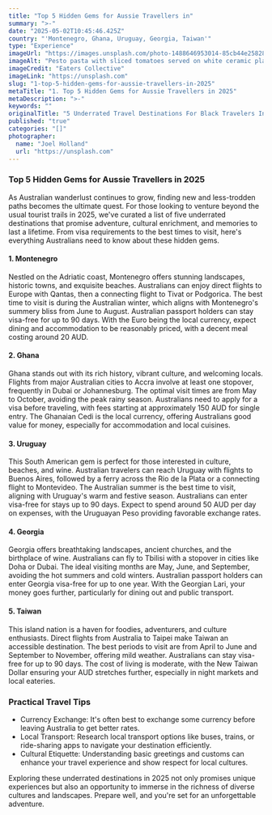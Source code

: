 ```yaml
---
title: "Top 5 Hidden Gems for Aussie Travellers in"
summary: ">-"
date: "2025-05-02T10:45:46.425Z"
country: "'Montenegro, Ghana, Uruguay, Georgia, Taiwan'"
type: "Experience"
imageUrl: "https://images.unsplash.com/photo-1488646953014-85cb44e25828?q=80&w=1935&auto=format&fit=crop&ixlib=rb-4.0.3&ixid=M3wxMjA3fDB8MHxwaG90by1wYWdlfHx8fGVufDB8fHx8fA%3D%3D"
imageAlt: "Pesto pasta with sliced tomatoes served on white ceramic plate"
imageCredit: "Eaters Collective"
imageLink: "https://unsplash.com"
slug: "1-top-5-hidden-gems-for-aussie-travellers-in-2025"
metaTitle: "1. Top 5 Hidden Gems for Aussie Travellers in 2025"
metaDescription: ">-"
keywords: ""
originalTitle: "5 Underrated Travel Destinations For Black Travelers In 2025 - Travel Noire"
published: "true"
categories: "[]"
photographer:
  name: "Joel Holland"
  url: "https://unsplash.com"
---
```







### Top 5 Hidden Gems for Aussie Travellers in 2025

As Australian wanderlust continues to grow, finding new and less-trodden paths becomes the ultimate quest. For those looking to venture beyond the usual tourist trails in 2025, we've curated a list of five underrated destinations that promise adventure, cultural enrichment, and memories to last a lifetime. From visa requirements to the best times to visit, here's everything Australians need to know about these hidden gems.

#### 1. Montenegro

Nestled on the Adriatic coast, Montenegro offers stunning landscapes, historic towns, and exquisite beaches. Australians can enjoy direct flights to Europe with Qantas, then a connecting flight to Tivat or Podgorica. The best time to visit is during the Australian winter, which aligns with Montenegro's summery bliss from June to August. Australian passport holders can stay visa-free for up to 90 days. With the Euro being the local currency, expect dining and accommodation to be reasonably priced, with a decent meal costing around 20 AUD.

#### 2. Ghana

Ghana stands out with its rich history, vibrant culture, and welcoming locals. Flights from major Australian cities to Accra involve at least one stopover, frequently in Dubai or Johannesburg. The optimal visit times are from May to October, avoiding the peak rainy season. Australians need to apply for a visa before traveling, with fees starting at approximately 150 AUD for single entry. The Ghanaian Cedi is the local currency, offering Australians good value for money, especially for accommodation and local cuisines.

#### 3. Uruguay

This South American gem is perfect for those interested in culture, beaches, and wine. Australian travelers can reach Uruguay with flights to Buenos Aires, followed by a ferry across the Rio de la Plata or a connecting flight to Montevideo. The Australian summer is the best time to visit, aligning with Uruguay's warm and festive season. Australians can enter visa-free for stays up to 90 days. Expect to spend around 50 AUD per day on expenses, with the Uruguayan Peso providing favorable exchange rates.

#### 4. Georgia

Georgia offers breathtaking landscapes, ancient churches, and the birthplace of wine. Australians can fly to Tbilisi with a stopover in cities like Doha or Dubai. The ideal visiting months are May, June, and September, avoiding the hot summers and cold winters. Australian passport holders can enter Georgia visa-free for up to one year. With the Georgian Lari, your money goes further, particularly for dining out and public transport.

#### 5. Taiwan

This island nation is a haven for foodies, adventurers, and culture enthusiasts. Direct flights from Australia to Taipei make Taiwan an accessible destination. The best periods to visit are from April to June and September to November, offering mild weather. Australians can stay visa-free for up to 90 days. The cost of living is moderate, with the New Taiwan Dollar ensuring your AUD stretches further, especially in night markets and local eateries.

### Practical Travel Tips

- Currency Exchange: It's often best to exchange some currency before leaving Australia to get better rates.
- Local Transport: Research local transport options like buses, trains, or ride-sharing apps to navigate your destination efficiently.
- Cultural Etiquette: Understanding basic greetings and customs can enhance your travel experience and show respect for local cultures.

Exploring these underrated destinations in 2025 not only promises unique experiences but also an opportunity to immerse in the richness of diverse cultures and landscapes. Prepare well, and you're set for an unforgettable adventure.
